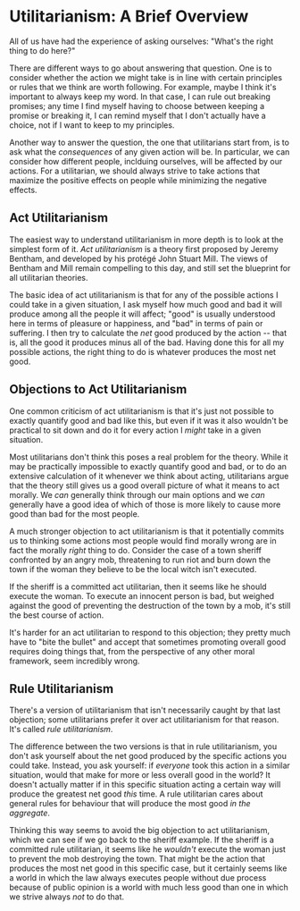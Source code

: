 # Utilitarianism: A Brief Overview

All of us have had the experience of asking ourselves: "What's the right thing to do here?"

There are different ways to go about answering that question. One is to consider whether the action we might take is in line with certain principles or rules that
we think are worth following. For example, maybe I think it's important to always keep my word. In that case, I can rule out breaking promises; any time
I find myself having to choose between keeping a promise or breaking it, I can remind myself that I don't actually have a choice, not if I want to keep to
my principles.

Another way to answer the question, the one that utilitarians start from, is to ask what the *consequences* of any given action will be. In particular, we can
consider how different people, inclduing ourselves, will be affected by our actions. For a utilitarian, we should always strive to take actions that maximize
the positive effects on people while minimizing the negative effects.

## Act Utilitarianism

The easiest way to understand utilitarianism in more depth is to look at the simplest form of it. *Act utilitarianism* is a theory first proposed by Jeremy Bentham, and developed
by his protégé John Stuart Mill. The views of Bentham and Mill remain compelling to this day, and still set the blueprint for all utilitarian theories.

The basic idea of act utilitarianism is that for any of the possible actions I could take in a given situation, I ask myself how much good and bad it will produce among all the people it will
affect; "good" is usually understood here in terms of pleasure or happiness, and "bad" in terms of pain or suffering. I then try to calculate
the _net_ good produced by the action -- that is, all the good it produces minus all of the bad. Having done this for all my possible
actions, the right thing to do is whatever produces the most net good.

## Objections to Act Utilitarianism

One common criticism of act utilitarianism is that it's just not possible to exactly quantify good and bad like this, but even if it was it also wouldn't be
practical to sit down and do it for every action I _might_ take in a given situation.

Most utilitarians don't think this poses a real problem for the theory. While it may be practically impossible to exactly quantify good and bad, or to do an
extensive calculation of it whenever we think about acting, utilitarians argue that the theory still gives us a good overall picture of what it means to act morally. We *can* generally think through our main options and we *can* generally have a good idea of which of those is more likely to cause more good than bad for the most people.

A much stronger objection to act utilitarianism is that it potentially commits us to thinking some actions most people would find morally wrong are in fact the morally *right* thing to do. Consider the case of a town sheriff confronted by an angry mob, threatening to run riot and burn down the town if the woman they believe to be the local witch isn't executed. 

If the sheriff is a committed act utilitarian, then it seems like he should execute the woman. To execute an innocent person is bad, but weighed against the good of preventing the destruction of the town by a mob, it's still the best course of action.

It's harder for an act utilitarian to respond to this objection; they pretty much have to "bite the bullet" and accept that sometimes promoting overall good requires doing things that, from the perspective of any other moral framework, seem incredibly wrong.

## Rule Utilitarianism

There's a version of utilitarianism that isn't necessarily caught by that last objection; some utilitarians prefer it over act utilitarianism for that reason. It's called _rule utilitarianism_.

The difference between the two versions is that in rule utilitarianism, you don't ask yourself about the net good produced by the specific actions you could take. Instead, you ask yourself: if *everyone* took this action in a similar situation, would that make for more or less overall good in the world? It doesn't actually matter if in this specific situation acting a certain way will produce the greatest net good *this* time. A rule utilitarian cares about general rules for behaviour that will produce the most good *in the aggregate*.

Thinking this way seems to avoid the big objection to act utilitarianism, which we can see if we go back to the sheriff example. If the sheriff is a committed rule utilitarian, it seems like he *wouldn't* execute the woman just to prevent the mob destroying the town. That might be the action that produces the most net good in this specific case, but it certainly seems like a world in which the law always executes people without due process because of public opinion is a world with much less good than one in which we strive always *not* to do that.




